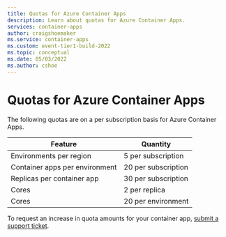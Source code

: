 ```yaml
---
title: Quotas for Azure Container Apps
description: Learn about quotas for Azure Container Apps.
services: container-apps
author: craigshoemaker
ms.service: container-apps
ms.custom: event-tier1-build-2022
ms.topic: conceptual
ms.date: 05/03/2022
ms.author: cshoe
---
```


# Quotas for Azure Container Apps

The following quotas are on a per subscription basis for Azure Container Apps.

| Feature | Quantity |
|---|---|
| Environments per region | 5 per subscription |
| Container apps per environment | 20 per subscription |
| Replicas per container app | 30 per subscription |
| Cores | 2 per replica |
| Cores | 20 per environment |

To request an increase in quota amounts for your container app, [submit a support ticket](https://azure.microsoft.com/support/create-ticket/).
